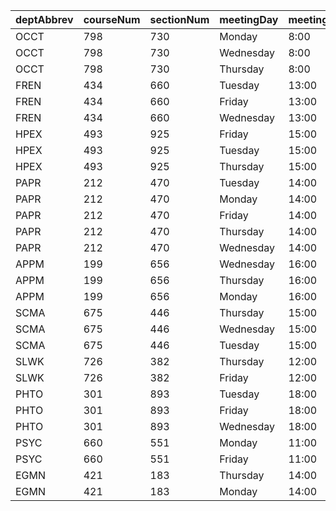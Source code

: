 deptAbbrev | courseNum | sectionNum | meetingDay | meetingStartTime | meetingEndTime
--- | --- | --- | --- | --- | ---
OCCT | 798 | 730 | Monday | 8:00 | 9:00
OCCT | 798 | 730 | Wednesday | 8:00 | 9:00
OCCT | 798 | 730 | Thursday | 8:00 | 9:00
FREN | 434 | 660 | Tuesday | 13:00 | 15:00
FREN | 434 | 660 | Friday | 13:00 | 15:00
FREN | 434 | 660 | Wednesday | 13:00 | 15:00
HPEX | 493 | 925 | Friday | 15:00 | 16:00
HPEX | 493 | 925 | Tuesday | 15:00 | 16:00
HPEX | 493 | 925 | Thursday | 15:00 | 16:00
PAPR | 212 | 470 | Tuesday | 14:00 | 16:00
PAPR | 212 | 470 | Monday | 14:00 | 16:00
PAPR | 212 | 470 | Friday | 14:00 | 16:00
PAPR | 212 | 470 | Thursday | 14:00 | 16:00
PAPR | 212 | 470 | Wednesday | 14:00 | 16:00
APPM | 199 | 656 | Wednesday | 16:00 | 17:00
APPM | 199 | 656 | Thursday | 16:00 | 17:00
APPM | 199 | 656 | Monday | 16:00 | 17:00
SCMA | 675 | 446 | Thursday | 15:00 | 16:00
SCMA | 675 | 446 | Wednesday | 15:00 | 16:00
SCMA | 675 | 446 | Tuesday | 15:00 | 16:00
SLWK | 726 | 382 | Thursday | 12:00 | 13:00
SLWK | 726 | 382 | Friday | 12:00 | 13:00
PHTO | 301 | 893 | Tuesday | 18:00 | 20:00
PHTO | 301 | 893 | Friday | 18:00 | 20:00
PHTO | 301 | 893 | Wednesday | 18:00 | 20:00
PSYC | 660 | 551 | Monday | 11:00 | 12:00
PSYC | 660 | 551 | Friday | 11:00 | 12:00
EGMN | 421 | 183 | Thursday | 14:00 | 15:00
EGMN | 421 | 183 | Monday | 14:00 | 15:00